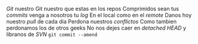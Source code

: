 *Git* nuestro
Git nuestro que estas en los repos
Comprimidos sean tus *commits*
venga a nosotros tu *log*
En el local como en el *remote*
Danos hoy nuestro *pull* de cada dia
Perdona nuestros *conflictos*
Como tambien perdonamos los de otros geeks
No nos dejes caer en *detached HEAD*
y libranos de *SVN*
`git commit --amend`
